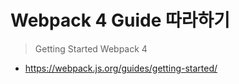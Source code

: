 # Webpack 4 Guide 따라하기
> Getting Started Webpack 4

 - https://webpack.js.org/guides/getting-started/